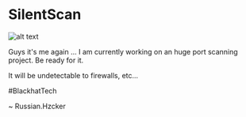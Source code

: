 # SilentScan

![alt text](https://ibb.co/w0255Kk)

Guys it's me again ...
I am currently working on an huge port scanning project.
Be ready for it.

It will be undetectable to firewalls, etc...

#BlackhatTech

~ Russian.Hzcker
